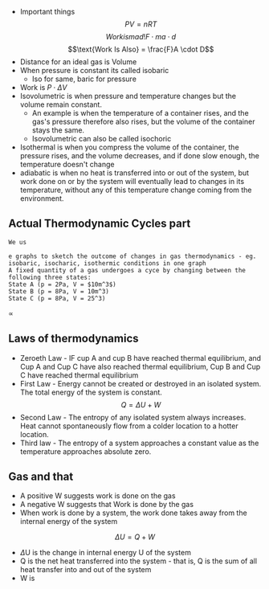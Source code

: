 * Important things $$PV=nRT$$
$$Work is mad! F \cdot ma \cdot d$$
$$\text{Work Is Also} = \frac{F}A \cdot D$$
* Distance for an ideal gas is Volume 
* When pressure is constant its called isobaric
	* Iso for same, baric for pressure
* Work is $P\cdot\Delta V$
* Isovolumetric is when pressure and temperature changes but the volume remain constant. 
	* An example is when the temperature of a container rises, and the gas's pressure therefore also rises, but the volume of the container stays the same.
	* Isovolumetric can also be called isochoric
* Isothermal is when you compress the volume of the container, the pressure rises, and the volume decreases, and if done slow enough, the temperature doesn't change
* adiabatic is when no heat is transferred into or out of the system, but work done on or by the system will eventually lead to changes in its temperature, without any of this temperature change coming from the environment. 
## Actual Thermodynamic Cycles part
	We us
	
	e graphs to sketch the outcome of changes in gas thermodynamics - eg. isobaric, isocharic, isothermic conditions in one graph 
	A fixed quantity of a gas undergoes a cyce by changing between the following three states:
	State A (p = 2Pa, V = $10m^3$)
	State B (p = 8Pa, V = 10m^3)
	State C (p = 8Pa, V = 25^3)

$\propto$

## Laws of thermodynamics 
* Zeroeth Law - IF cup A and cup B have reached thermal equilibrium, and Cup A and Cup C have also reached thermal equilibrium, Cup B and Cup C have reached thermal equilibrium 
* First Law - Energy cannot be created or destroyed in an isolated system. The total energy of the system is constant. 
$$Q = \Delta U + W$$
* Second Law - The entropy of any isolated system always increases. Heat cannot spontaneously flow from a colder location to a hotter location. 
* Third law - The entropy of a system approaches a constant value as the temperature approaches absolute zero. 

## Gas and that 
* A positive W suggests work is done on the gas
* A negative W suggests that Work is done by the gas
* When work is done by a system, the work done takes away from the internal energy of the system

$$\Delta U = Q+W$$
* $\Delta$U is the change in internal energy U of the system 
* Q is the net heat transferred into the system - that is, Q is the sum of all heat transfer into and out of the system 
* W is 